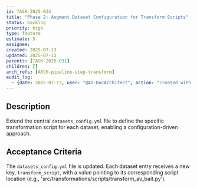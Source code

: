 ```yaml
---
id: TASK-2025-034
title: "Phase 2: Augment Dataset Configuration for Transform Scripts"
status: backlog
priority: high
type: feature
estimate: S
assignee: 
created: 2025-07-13
updated: 2025-07-13
parents: [TASK-2025-031]
children: []
arch_refs: [ARCH-pipeline-step-transform]
audit_log:
  - {date: 2025-07-13, user: "@AI-DocArchitect", action: "created with status backlog"}
---
```

## Description
Extend the central `datasets_config.yml` file to define the specific transformation script for each dataset, enabling a configuration-driven approach.

## Acceptance Criteria
The `datasets_config.yml` file is updated. Each dataset entry receives a new key, `transform_script`, with a value pointing to its corresponding script location (e.g., 'src/transformations/scripts/transform_av_bait.py'). 